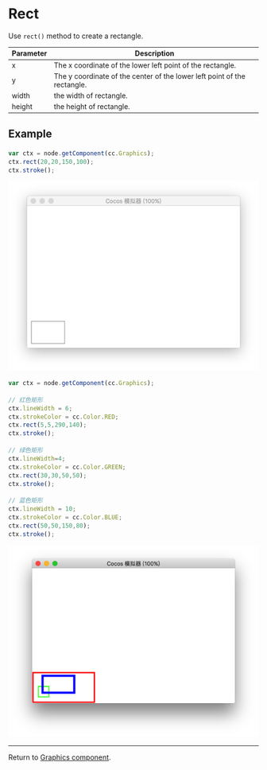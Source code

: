 # Rect

Use `rect()` method to create a rectangle.

| Parameter | Description
| -------------- | ----------- |
| x | The x coordinate of the lower left point of the rectangle.
| y | The y coordinate of the center of the lower left point of the rectangle.
| width | the width of rectangle.
| height | the height of rectangle.

## Example

```javascript
var ctx = node.getComponent(cc.Graphics);
ctx.rect(20,20,150,100);
ctx.stroke();
```

<a href="graphics/rect.png"><img src="graphics/rect.png"></a>

```javascript
var ctx = node.getComponent(cc.Graphics);

// 红色矩形
ctx.lineWidth = 6;
ctx.strokeColor = cc.Color.RED;
ctx.rect(5,5,290,140);
ctx.stroke();

// 绿色矩形
ctx.lineWidth=4;
ctx.strokeColor = cc.Color.GREEN;
ctx.rect(30,30,50,50);
ctx.stroke();

// 蓝色矩形
ctx.lineWidth = 10;
ctx.strokeColor = cc.Color.BLUE;
ctx.rect(50,50,150,80);
ctx.stroke();
```

<a href="graphics/rect2.png"><img src="graphics/rect2.png"></a>

<hr>

Return to [Graphics component](index.md).
